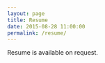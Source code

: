 ```yaml
---
layout: page
title: Resume
date: 2015-08-28 11:00:00
permalink: /resume/
---
```

  
  
Resume is available on request.
